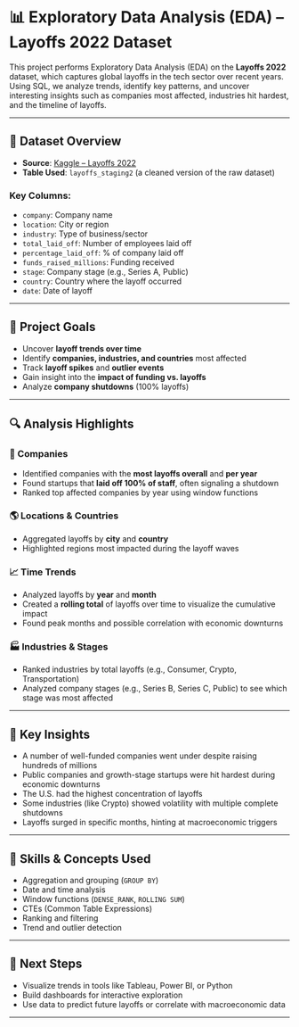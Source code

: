 # 📊 Exploratory Data Analysis (EDA) – Layoffs 2022 Dataset

This project performs Exploratory Data Analysis (EDA) on the **Layoffs 2022** dataset, which captures global layoffs in the tech sector over recent years. Using SQL, we analyze trends, identify key patterns, and uncover interesting insights such as companies most affected, industries hit hardest, and the timeline of layoffs.

---

## 📁 Dataset Overview

- **Source**: [Kaggle – Layoffs 2022](https://www.kaggle.com/datasets/swaptr/layoffs-2022)
- **Table Used**: `layoffs_staging2` (a cleaned version of the raw dataset)

### Key Columns:
- `company`: Company name
- `location`: City or region
- `industry`: Type of business/sector
- `total_laid_off`: Number of employees laid off
- `percentage_laid_off`: % of company laid off
- `funds_raised_millions`: Funding received
- `stage`: Company stage (e.g., Series A, Public)
- `country`: Country where the layoff occurred
- `date`: Date of layoff

---

## 🎯 Project Goals

- Uncover **layoff trends over time**
- Identify **companies, industries, and countries** most affected
- Track **layoff spikes** and **outlier events**
- Gain insight into the **impact of funding vs. layoffs**
- Analyze **company shutdowns** (100% layoffs)

---

## 🔍 Analysis Highlights

### 🏢 Companies
- Identified companies with the **most layoffs overall** and **per year**
- Found startups that **laid off 100% of staff**, often signaling a shutdown
- Ranked top affected companies by year using window functions

### 🌎 Locations & Countries
- Aggregated layoffs by **city** and **country**
- Highlighted regions most impacted during the layoff waves

### 📈 Time Trends
- Analyzed layoffs by **year** and **month**
- Created a **rolling total** of layoffs over time to visualize the cumulative impact
- Found peak months and possible correlation with economic downturns

### 🏭 Industries & Stages
- Ranked industries by total layoffs (e.g., Consumer, Crypto, Transportation)
- Analyzed company stages (e.g., Series B, Series C, Public) to see which stage was most affected

---

## 📌 Key Insights

- A number of well-funded companies went under despite raising hundreds of millions
- Public companies and growth-stage startups were hit hardest during economic downturns
- The U.S. had the highest concentration of layoffs
- Some industries (like Crypto) showed volatility with multiple complete shutdowns
- Layoffs surged in specific months, hinting at macroeconomic triggers

---

## 🧠 Skills & Concepts Used

- Aggregation and grouping (`GROUP BY`)
- Date and time analysis
- Window functions (`DENSE_RANK`, `ROLLING SUM`)
- CTEs (Common Table Expressions)
- Ranking and filtering
- Trend and outlier detection

---

## 🚀 Next Steps

- Visualize trends in tools like Tableau, Power BI, or Python
- Build dashboards for interactive exploration
- Use data to predict future layoffs or correlate with macroeconomic data

---


